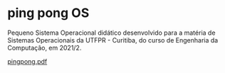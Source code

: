# ping pong OS

Pequeno Sistema Operacional didático desenvolvido para a matéria de Sistemas Operacionais da UTFPR - Curitiba, do curso de Engenharia da Computação, em 2021/2.



[pingpong.pdf](https://github.com/azolinmf/pingPongOS/files/7190857/pingpong.pdf)
